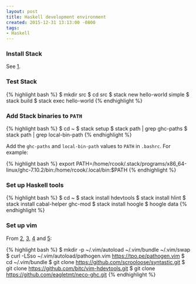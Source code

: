 ```yaml
---
layout: post
title: Haskell development environment
created: 2015-12-31 13:13:00 -0800
tags:
- Haskell
---
```

### Install Stack

See [1].

### Test Stack

{% highlight bash %}
$ mkdir src
$ cd src
$ stack new hello-world simple
$ stack build
$ stack exec hello-world
{% endhighlight %}

### Add Stack binaries to `PATH`

{% highlight bash %}
$ cd ~
$ stack setup
$ stack path | grep ghc-paths
$ stack path | grep local-bin-path
{% endhighlight %}

Add the `ghc-paths` and `local-bin-path` values to `PATH` in `.bashrc`. For
example:

{% highlight bash %}
export PATH=/home/rcook/.stack/programs/x86_64-linux/ghc-7.10.2/bin:/home/rcook/.local/bin:$PATH
{% endhighlight %}

### Set up Haskell tools

{% highlight bash %}
$ cd ~
$ stack install hdevtools
$ stack install hlint
$ stack install cabal-helper ghc-mod
$ stack install hoogle
$ hoogle data
{% endhighlight %}

### Set up vim

From [2], [3], [4] and [5]:

{% highlight bash %}
$ mkdir -p ~/.vim/autoload ~/.vim/bundle ~/.vim/swap
$ curl -LSso ~/.vim/autoload/pathogen.vim https://tpo.pe/pathogen.vim
$ cd ~/.vim/bundle
$ git clone https://github.com/scrooloose/syntastic.git
$ git clone https://github.com/bitc/vim-hdevtools.git
$ git clone https://github.com/eagletmt/neco-ghc.git
{% endhighlight %}

[1]: http://docs.haskellstack.org/en/stable/install_and_upgrade.html#ubuntu
[2]: https://github.com/tpope/vim-pathogen
[3]: https://github.com/scrooloose/syntastic
[4]: https://github.com/bitc/vim-hdevtools
[5]: https://github.com/eagletmt/neco-ghc.git

